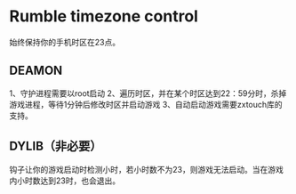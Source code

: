 # Rumble timezone control
 
始终保持你的手机时区在23点。

## DEAMON

1、守护进程需要以root启动
2、遍历时区，并在某个时区达到22：59分时，杀掉游戏进程，等待1分钟后修改时区并启动游戏
3、自动启动游戏需要zxtouch库的支持。

## DYLIB（非必要）

钩子让你的游戏启动时检测小时，若小时数不为23，则游戏无法启动。当在游戏内小时数达到23时，也会退出。
